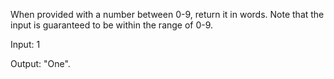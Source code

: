 When provided with a number between 0-9, return it in words. Note that the input is guaranteed to be within the range of 0-9.

Input: 1

Output: "One".